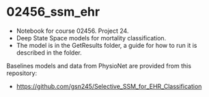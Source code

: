 # 02456_ssm_ehr
- Notebook for course 02456. Project 24.
- Deep State Space models for mortality classification.
- The model is in the GetResults folder, a guide for how to run it is described in the folder.

Baselines models and data from PhysioNet are provided from this repository: 
- https://github.com/gsn245/Selective_SSM_for_EHR_Classification
